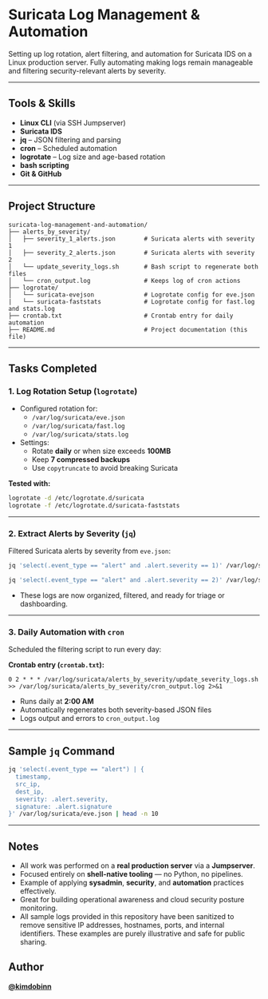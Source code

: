 # Suricata Log Management & Automation

Setting up log rotation, alert filtering, and automation for Suricata IDS on a Linux production server. 
Fully automating making logs remain manageable and filtering security-relevant alerts by severity.

---

## Tools & Skills

- **Linux CLI** (via SSH Jumpserver)
- **Suricata IDS**
- **jq** – JSON filtering and parsing
- **cron** – Scheduled automation
- **logrotate** – Log size and age-based rotation
- **bash scripting**
- **Git & GitHub**

---

## Project Structure

```
suricata-log-management-and-automation/
├── alerts_by_severity/
│   ├── severity_1_alerts.json        # Suricata alerts with severity 1
│   ├── severity_2_alerts.json        # Suricata alerts with severity 2
│   └── update_severity_logs.sh       # Bash script to regenerate both files
│   └── cron_output.log               # Keeps log of cron actions
├── logrotate/
│   └── suricata-evejson              # Logrotate config for eve.json            
|   └── suricata-faststats            # Logrotate config for fast.log and stats.log
├── crontab.txt                       # Crontab entry for daily automation
├── README.md                         # Project documentation (this file)
```

---

## Tasks Completed

### 1. Log Rotation Setup (`logrotate`)

- Configured rotation for:
  - `/var/log/suricata/eve.json`
  - `/var/log/suricata/fast.log`
  - `/var/log/suricata/stats.log`
- Settings:
  - Rotate **daily** or when size exceeds **100MB**
  - Keep **7 compressed backups**
  - Use `copytruncate` to avoid breaking Suricata

**Tested with:**

```bash
logrotate -d /etc/logrotate.d/suricata
logrotate -f /etc/logrotate.d/suricata-faststats
```

---

### 2. Extract Alerts by Severity (`jq`)

Filtered Suricata alerts by severity from `eve.json`:

```bash
jq 'select(.event_type == "alert" and .alert.severity == 1)' /var/log/suricata/eve.json > alerts_by_severity/severity_1_alerts.json

jq 'select(.event_type == "alert" and .alert.severity == 2)' /var/log/suricata/eve.json > alerts_by_severity/severity_2_alerts.json
```

- These logs are now organized, filtered, and ready for triage or dashboarding.

---

### 3. Daily Automation with `cron`

Scheduled the filtering script to run every day:

**Crontab entry (`crontab.txt`):**
```cron
0 2 * * * /var/log/suricata/alerts_by_severity/update_severity_logs.sh >> /var/log/suricata/alerts_by_severity/cron_output.log 2>&1
```

- Runs daily at **2:00 AM**
- Automatically regenerates both severity-based JSON files
- Logs output and errors to `cron_output.log`

---

## Sample `jq` Command

```bash
jq 'select(.event_type == "alert") | {
  timestamp,
  src_ip,
  dest_ip,
  severity: .alert.severity,
  signature: .alert.signature
}' /var/log/suricata/eve.json | head -n 10
```

---

## Notes

- All work was performed on a **real production server** via a **Jumpserver**.
- Focused entirely on **shell-native tooling** — no Python, no pipelines.
- Example of applying **sysadmin**, **security**, and **automation** practices effectively.
- Great for building operational awareness and cloud security posture monitoring.
- All sample logs provided in this repository have been sanitized to remove sensitive IP addresses, hostnames, ports, and internal identifiers. These examples are purely illustrative and safe for public sharing.

## Author

**[@kimdobinn](https://github.com/kimdobinn)**
